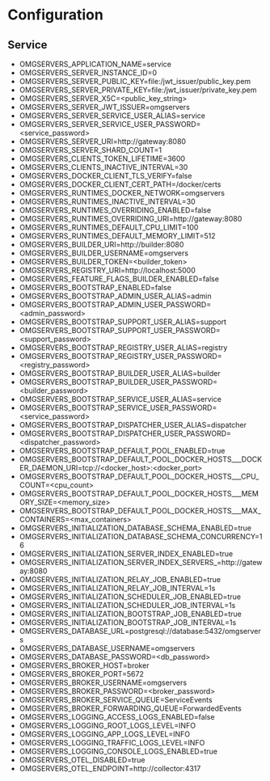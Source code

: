 # Configuration

## Service

- OMGSERVERS_APPLICATION_NAME=service
- OMGSERVERS_SERVER_INSTANCE_ID=0
- OMGSERVERS_SERVER_PUBLIC_KEY=file:/jwt_issuer/public_key.pem
- OMGSERVERS_SERVER_PRIVATE_KEY=file:/jwt_issuer/private_key.pem
- OMGSERVERS_SERVER_X5C=<public_key_string>
- OMGSERVERS_SERVER_JWT_ISSUER=omgservers
- OMGSERVERS_SERVER_SERVICE_USER_ALIAS=service
- OMGSERVERS_SERVER_SERVICE_USER_PASSWORD=<service_password>
- OMGSERVERS_SERVER_URI=http://gateway:8080
- OMGSERVERS_SERVER_SHARD_COUNT=1
- OMGSERVERS_CLIENTS_TOKEN_LIFETIME=3600
- OMGSERVERS_CLIENTS_INACTIVE_INTERVAL=30
- OMGSERVERS_DOCKER_CLIENT_TLS_VERIFY=false
- OMGSERVERS_DOCKER_CLIENT_CERT_PATH=/docker/certs
- OMGSERVERS_RUNTIMES_DOCKER_NETWORK=omgservers
- OMGSERVERS_RUNTIMES_INACTIVE_INTERVAL=30
- OMGSERVERS_RUNTIMES_OVERRIDING_ENABLED=false
- OMGSERVERS_RUNTIMES_OVERRIDING_URI=http://gateway:8080
- OMGSERVERS_RUNTIMES_DEFAULT_CPU_LIMIT=100
- OMGSERVERS_RUNTIMES_DEFAULT_MEMORY_LIMIT=512
- OMGSERVERS_BUILDER_URI=http://builder:8080
- OMGSERVERS_BUILDER_USERNAME=omgservers
- OMGSERVERS_BUILDER_TOKEN=<builder_token>
- OMGSERVERS_REGISTRY_URI=http://localhost:5000
- OMGSERVERS_FEATURE_FLAGS_BUILDER_ENABLED=false
- OMGSERVERS_BOOTSTRAP_ENABLED=false
- OMGSERVERS_BOOTSTRAP_ADMIN_USER_ALIAS=admin
- OMGSERVERS_BOOTSTRAP_ADMIN_USER_PASSWORD=<admin_password>
- OMGSERVERS_BOOTSTRAP_SUPPORT_USER_ALIAS=support
- OMGSERVERS_BOOTSTRAP_SUPPORT_USER_PASSWORD=<support_password>
- OMGSERVERS_BOOTSTRAP_REGISTRY_USER_ALIAS=registry
- OMGSERVERS_BOOTSTRAP_REGISTRY_USER_PASSWORD=<registry_password>
- OMGSERVERS_BOOTSTRAP_BUILDER_USER_ALIAS=builder
- OMGSERVERS_BOOTSTRAP_BUILDER_USER_PASSWORD=<builder_password>
- OMGSERVERS_BOOTSTRAP_SERVICE_USER_ALIAS=service
- OMGSERVERS_BOOTSTRAP_SERVICE_USER_PASSWORD=<service_password>
- OMGSERVERS_BOOTSTRAP_DISPATCHER_USER_ALIAS=dispatcher
- OMGSERVERS_BOOTSTRAP_DISPATCHER_USER_PASSWORD=<dispatcher_password>
- OMGSERVERS_BOOTSTRAP_DEFAULT_POOL_ENABLED=true
- OMGSERVERS_BOOTSTRAP_DEFAULT_POOL_DOCKER_HOSTS_<index>__DOCKER_DAEMON_URI=tcp://<docker_host>:<docker_port>
- OMGSERVERS_BOOTSTRAP_DEFAULT_POOL_DOCKER_HOSTS_<index>__CPU_COUNT=<cpu_count>
- OMGSERVERS_BOOTSTRAP_DEFAULT_POOL_DOCKER_HOSTS_<index>__MEMORY_SIZE=<memory_size>
- OMGSERVERS_BOOTSTRAP_DEFAULT_POOL_DOCKER_HOSTS_<index>__MAX_CONTAINERS=<max_containers>
- OMGSERVERS_INITIALIZATION_DATABASE_SCHEMA_ENABLED=true
- OMGSERVERS_INITIALIZATION_DATABASE_SCHEMA_CONCURRENCY=16
- OMGSERVERS_INITIALIZATION_SERVER_INDEX_ENABLED=true
- OMGSERVERS_INITIALIZATION_SERVER_INDEX_SERVERS_<index>=http://gateway:8080
- OMGSERVERS_INITIALIZATION_RELAY_JOB_ENABLED=true
- OMGSERVERS_INITIALIZATION_RELAY_JOB_INTERVAL=1s
- OMGSERVERS_INITIALIZATION_SCHEDULER_JOB_ENABLED=true
- OMGSERVERS_INITIALIZATION_SCHEDULER_JOB_INTERVAL=1s
- OMGSERVERS_INITIALIZATION_BOOTSTRAP_JOB_ENABLED=true
- OMGSERVERS_INITIALIZATION_BOOTSTRAP_JOB_INTERVAL=1s
- OMGSERVERS_DATABASE_URL=postgresql://database:5432/omgservers
- OMGSERVERS_DATABASE_USERNAME=omgservers
- OMGSERVERS_DATABASE_PASSWORD=<db_password>
- OMGSERVERS_BROKER_HOST=broker
- OMGSERVERS_BROKER_PORT=5672
- OMGSERVERS_BROKER_USERNAME=omgservers
- OMGSERVERS_BROKER_PASSWORD=<broker_password>
- OMGSERVERS_BROKER_SERVICE_QUEUE=ServiceEvents
- OMGSERVERS_BROKER_FORWARDING_QUEUE=ForwardedEvents
- OMGSERVERS_LOGGING_ACCESS_LOGS_ENABLED=false
- OMGSERVERS_LOGGING_ROOT_LOGS_LEVEL=INFO
- OMGSERVERS_LOGGING_APP_LOGS_LEVEL=INFO
- OMGSERVERS_LOGGING_TRAFFIC_LOGS_LEVEL=INFO
- OMGSERVERS_LOGGING_CONSOLE_LOGS_ENABLED=true
- OMGSERVERS_OTEL_DISABLED=true
- OMGSERVERS_OTEL_ENDPOINT=http://collector:4317
